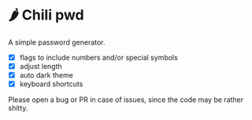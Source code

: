 # 🌶️ Chili pwd

A simple password generator.

- [x] flags to include numbers and/or special symbols
- [x] adjust length
- [x] auto dark theme
- [x] keyboard shortcuts

Please open a bug or PR in case of issues, since the code may be rather shitty.

